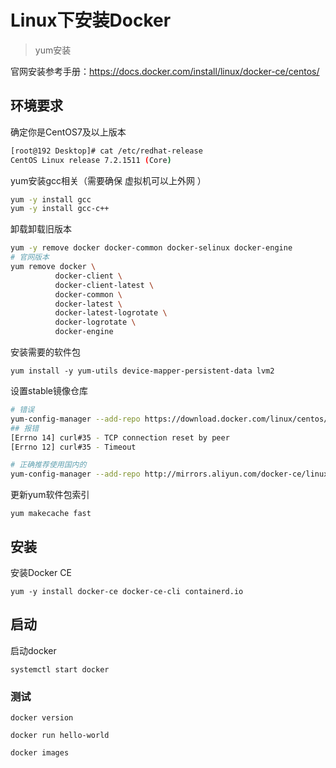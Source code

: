 # Linux下安装Docker

> yum安装

官网安装参考手册：https://docs.docker.com/install/linux/docker-ce/centos/

## 环境要求

确定你是CentOS7及以上版本

```sh
[root@192 Desktop]# cat /etc/redhat-release
CentOS Linux release 7.2.1511 (Core)
```

yum安装gcc相关（需要确保 虚拟机可以上外网 ）

```sh
yum -y install gcc
yum -y install gcc-c++
```

卸载卸载旧版本

```sh
yum -y remove docker docker-common docker-selinux docker-engine
# 官网版本
yum remove docker \
          docker-client \
          docker-client-latest \
          docker-common \
          docker-latest \
          docker-latest-logrotate \
          docker-logrotate \
          docker-engine
```

安装需要的软件包

```
yum install -y yum-utils device-mapper-persistent-data lvm2
```

设置stable镜像仓库

```sh
# 错误
yum-config-manager --add-repo https://download.docker.com/linux/centos/docker-ce.repo
## 报错
[Errno 14] curl#35 - TCP connection reset by peer
[Errno 12] curl#35 - Timeout

# 正确推荐使用国内的
yum-config-manager --add-repo http://mirrors.aliyun.com/docker-ce/linux/centos/docker-ce.repo
```

更新yum软件包索引

```
yum makecache fast
```

## 安装

安装Docker CE

```
yum -y install docker-ce docker-ce-cli containerd.io
```

## 启动

启动docker

```
systemctl start docker
```

### 测试

```
docker version

docker run hello-world

docker images
```